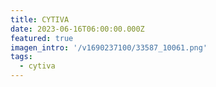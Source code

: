 ```yaml
---
title: CYTIVA
date: 2023-06-16T06:00:00.000Z
featured: true
imagen_intro: '/v1690237100/33587_10061.png'
tags:
  - cytiva
---
```

